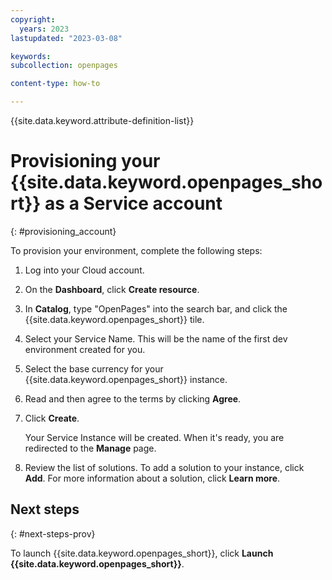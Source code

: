 ```yaml
---
copyright:
  years: 2023
lastupdated: "2023-03-08"

keywords:
subcollection: openpages

content-type: how-to

---
```


{{site.data.keyword.attribute-definition-list}}

# Provisioning your {{site.data.keyword.openpages_short}} as a Service account
{: #provisioning_account}

To provision your environment, complete the following steps:

1. Log into your Cloud account.

2. On the **Dashboard**, click **Create resource**.

3. In **Catalog**, type "OpenPages" into the search bar, and click the {{site.data.keyword.openpages_short}} tile.

4. Select your Service Name. This will be the name of the first dev environment created for you.

5. Select the base currency for your {{site.data.keyword.openpages_short}} instance.

6. Read and then agree to the terms by clicking **Agree**.

7. Click **Create**.

   Your Service Instance will be created. When it's ready, you are redirected to the **Manage** page.

8. Review the list of solutions. To add a solution to your instance, click **Add**. For more information about a solution, click **Learn more**.

<!-- Do we need to say anything about licensing? -->

## Next steps
{: #next-steps-prov}

To launch {{site.data.keyword.openpages_short}}, click **Launch {{site.data.keyword.openpages_short}}**.
